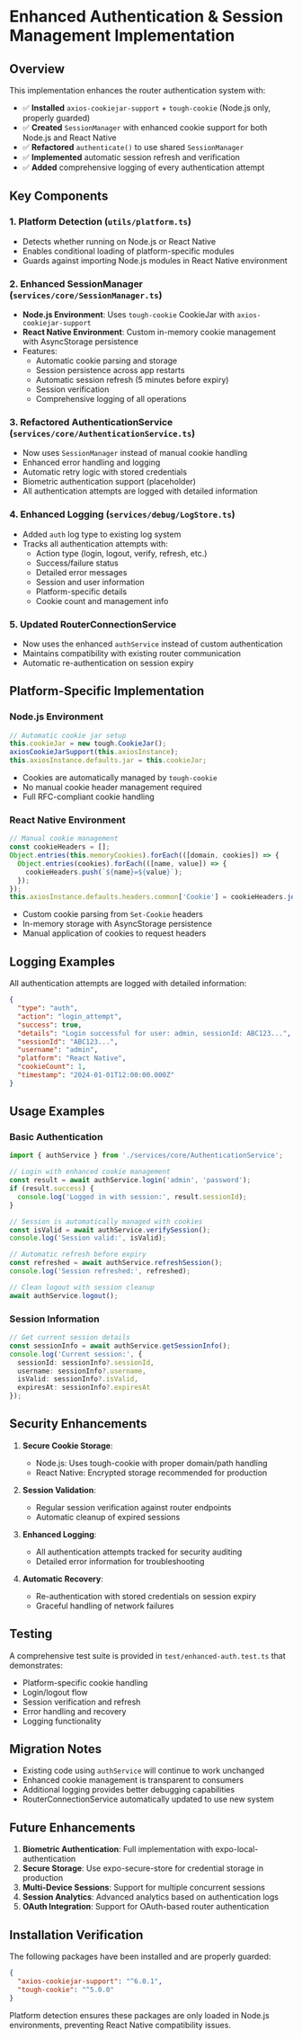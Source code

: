 # Enhanced Authentication & Session Management Implementation

## Overview

This implementation enhances the router authentication system with:
- ✅ **Installed** `axios-cookiejar-support` + `tough-cookie` (Node.js only, properly guarded)
- ✅ **Created** `SessionManager` with enhanced cookie support for both Node.js and React Native
- ✅ **Refactored** `authenticate()` to use shared `SessionManager`
- ✅ **Implemented** automatic session refresh and verification
- ✅ **Added** comprehensive logging of every authentication attempt

## Key Components

### 1. Platform Detection (`utils/platform.ts`)
- Detects whether running on Node.js or React Native
- Enables conditional loading of platform-specific modules
- Guards against importing Node.js modules in React Native environment

### 2. Enhanced SessionManager (`services/core/SessionManager.ts`)
- **Node.js Environment**: Uses `tough-cookie` CookieJar with `axios-cookiejar-support`
- **React Native Environment**: Custom in-memory cookie management with AsyncStorage persistence
- Features:
  - Automatic cookie parsing and storage
  - Session persistence across app restarts
  - Automatic session refresh (5 minutes before expiry)
  - Session verification
  - Comprehensive logging of all operations

### 3. Refactored AuthenticationService (`services/core/AuthenticationService.ts`)
- Now uses `SessionManager` instead of manual cookie handling
- Enhanced error handling and logging
- Automatic retry logic with stored credentials
- Biometric authentication support (placeholder)
- All authentication attempts are logged with detailed information

### 4. Enhanced Logging (`services/debug/LogStore.ts`)
- Added `auth` log type to existing log system
- Tracks all authentication attempts with:
  - Action type (login, logout, verify, refresh, etc.)
  - Success/failure status
  - Detailed error messages
  - Session and user information
  - Platform-specific details
  - Cookie count and management info

### 5. Updated RouterConnectionService
- Now uses the enhanced `authService` instead of custom authentication
- Maintains compatibility with existing router communication
- Automatic re-authentication on session expiry

## Platform-Specific Implementation

### Node.js Environment
```typescript
// Automatic cookie jar setup
this.cookieJar = new tough.CookieJar();
axiosCookieJarSupport(this.axiosInstance);
this.axiosInstance.defaults.jar = this.cookieJar;
```
- Cookies are automatically managed by `tough-cookie`
- No manual cookie header management required
- Full RFC-compliant cookie handling

### React Native Environment
```typescript
// Manual cookie management
const cookieHeaders = [];
Object.entries(this.memoryCookies).forEach(([domain, cookies]) => {
  Object.entries(cookies).forEach(([name, value]) => {
    cookieHeaders.push(`${name}=${value}`);
  });
});
this.axiosInstance.defaults.headers.common['Cookie'] = cookieHeaders.join('; ');
```
- Custom cookie parsing from `Set-Cookie` headers
- In-memory storage with AsyncStorage persistence
- Manual application of cookies to request headers

## Logging Examples

All authentication attempts are logged with detailed information:

```json
{
  "type": "auth",
  "action": "login_attempt",
  "success": true,
  "details": "Login successful for user: admin, sessionId: ABC123...",
  "sessionId": "ABC123...",
  "username": "admin",
  "platform": "React Native",
  "cookieCount": 1,
  "timestamp": "2024-01-01T12:00:00.000Z"
}
```

## Usage Examples

### Basic Authentication
```typescript
import { authService } from './services/core/AuthenticationService';

// Login with enhanced cookie management
const result = await authService.login('admin', 'password');
if (result.success) {
  console.log('Logged in with session:', result.sessionId);
}

// Session is automatically managed with cookies
const isValid = await authService.verifySession();
console.log('Session valid:', isValid);

// Automatic refresh before expiry
const refreshed = await authService.refreshSession();
console.log('Session refreshed:', refreshed);

// Clean logout with session cleanup
await authService.logout();
```

### Session Information
```typescript
// Get current session details
const sessionInfo = await authService.getSessionInfo();
console.log('Current session:', {
  sessionId: sessionInfo?.sessionId,
  username: sessionInfo?.username,
  isValid: sessionInfo?.isValid,
  expiresAt: sessionInfo?.expiresAt
});
```

## Security Enhancements

1. **Secure Cookie Storage**: 
   - Node.js: Uses tough-cookie with proper domain/path handling
   - React Native: Encrypted storage recommended for production

2. **Session Validation**: 
   - Regular session verification against router endpoints
   - Automatic cleanup of expired sessions

3. **Enhanced Logging**: 
   - All authentication attempts tracked for security auditing
   - Detailed error information for troubleshooting

4. **Automatic Recovery**: 
   - Re-authentication with stored credentials on session expiry
   - Graceful handling of network failures

## Testing

A comprehensive test suite is provided in `test/enhanced-auth.test.ts` that demonstrates:
- Platform-specific cookie handling
- Login/logout flow
- Session verification and refresh
- Error handling and recovery
- Logging functionality

## Migration Notes

- Existing code using `authService` will continue to work unchanged
- Enhanced cookie management is transparent to consumers
- Additional logging provides better debugging capabilities
- RouterConnectionService automatically updated to use new system

## Future Enhancements

1. **Biometric Authentication**: Full implementation with expo-local-authentication
2. **Secure Storage**: Use expo-secure-store for credential storage in production
3. **Multi-Device Sessions**: Support for multiple concurrent sessions
4. **Session Analytics**: Advanced analytics based on authentication logs
5. **OAuth Integration**: Support for OAuth-based router authentication

## Installation Verification

The following packages have been installed and are properly guarded:
```json
{
  "axios-cookiejar-support": "^6.0.1",
  "tough-cookie": "^5.0.0"
}
```

Platform detection ensures these packages are only loaded in Node.js environments, preventing React Native compatibility issues.
